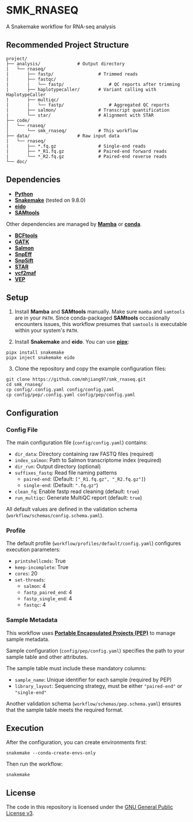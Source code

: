 # SMK_RNASEQ

A Snakemake workflow for RNA-seq analysis

## Recommended Project Structure

```text
project/
├── analysis/              # Output directory
|   └── rnaseq/
|       ├── fastp/                 # Trimmed reads
|       ├── fastqc/
|       |   └── fastp/                 # QC reports after trimming
|       ├── haplotypecaller/       # Variant calling with HaplotypeCaller
|       ├── multiqc/
|       |   └── fastp/                 # Aggregated QC reports
|       ├── salmon/                # Transcript quantification
|       └── star/                  # Alignment with STAR
├── code/
│   └── rnaseq/
│       └── smk_rnaseq/            # This workflow
├── data/                  # Raw input data
|   └── rnaseq/
|       ├── *.fq.gz                # Single-end reads
|       ├── *_R1.fq.gz             # Paired-end forward reads
|       └── *_R2.fq.gz             # Paired-end reverse reads
└── doc/
```

## Dependencies

- [**Python**](https://www.python.org)
- [**Snakemake**](https://snakemake.github.io) (tested on 9.8.0)
- [**eido**](https://pep.databio.org/eido/)
- [**SAMtools**](https://www.htslib.org)

Other dependencies are managed by [**Mamba**](https://mamba.readthedocs.io/en/latest/) or [**conda**](https://docs.conda.io/projects/conda/en/stable/).

- [**BCFtools**](http://samtools.github.io/bcftools/)
- [**GATK**](https://gatk.broadinstitute.org/hc/en-us)
- [**Salmon**](https://combine-lab.github.io/salmon/)
- [**SnpEff**](https://pcingola.github.io/)
- [**SnpSift**](https://pcingola.github.io/)
- [**STAR**](https://github.com/alexdobin/STAR)
- [**vcf2maf**](https://github.com/mskcc/vcf2maf)
- [**VEP**](https://www.ensembl.org/info/docs/tools/vep/index.html)

## Setup

1. Install **Mamba** and **SAMtools** manually. Make sure `mamba` and `samtools` are in your `PATH`. Since conda-packaged **SAMtools** occasionally encounters issues, this workflow presumes that `samtools` is executable within your system's `PATH`.

2. Install **Snakemake** and **eido**. You can use [**pipx**](https://pipx.pypa.io/stable/):

```shell
pipx install snakemake
pipx inject snakemake eido
```

3. Clone the repository and copy the example configuration files:

```shell
git clone https://github.com/mhjiang97/smk_rnaseq.git
cd smk_rnaseq/
cp config/.config.yaml config/config.yaml
cp config/pep/.config.yaml config/pep/config.yaml
```

## Configuration

### Config File

The main configuration file (`config/config.yaml`) contains:

- `dir_data`: Directory containing raw FASTQ files (required)
- `index_salmon`: Path to Salmon transcriptome index (required)
- `dir_run`: Output directory (optional)
- `suffixes_fastq`: Read file naming patterns
  - `paired-end`: (Default: `["_R1.fq.gz", "_R2.fq.gz"]`)
  - `single-end`: (Default: `".fq.gz"`)
- `clean_fq`: Enable fastp read cleaning (default: `true`)
- `run_multiqc`: Generate MultiQC report (default: `true`)

All default values are defined in the validation schema (`workflow/schemas/config.schema.yaml`).

### Profile

The default profile (`workflow/profiles/default/config.yaml`) configures execution parameters:

- `printshellcmds`:  True
- `keep-incomplete`: True
- `cores`: 20
- `set-threads`:
  - `salmon`: 4
  - `fastp_paired_end`: 4
  - `fastp_single_end`: 4
  - `fastqc`: 4

### Sample Metadata

This workflow uses [**Portable Encapsulated Projects (PEP)**](https://pep.databio.org/) to manage sample metadata.

Sample configuration (`config/pep/config.yaml`) specifies the path to your sample table and other attributes.

The sample table must include these mandatory columns:

- `sample_name`: Unique identifier for each sample (required by PEP)
- `library_layout`: Sequencing strategy, must be either `"paired-end"` or `"single-end"`

Another validation schema (`workflow/schemas/pep.schema.yaml`) ensures that the sample table meets the required format.

## Execution

After the configuration, you can create environments first:

```shell
snakemake --conda-create-envs-only
```

Then run the workflow:

```shell
snakemake
```

## License

The code in this repository is licensed under the [GNU General Public License v3](http://www.gnu.org/licenses/gpl-3.0.html).
